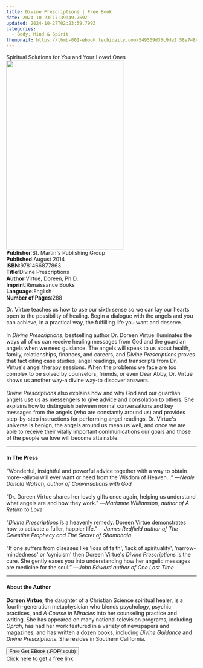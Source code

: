 ```yaml
---
title: Divine Prescriptions | Free Book
date: 2024-10-23T17:39:49.769Z
updated: 2024-10-27T02:23:59.799Z
categories:
  - Body, Mind & Spirit
thumbnail: https://thmb-001-ebook.techidaily.com/549509d35c9de2f58e748e81d1bd108ae7284b23dee99f19538399ded4948aed.jpg
---
```

<main id="book-container">
  <div class="flex flex-col">
    <div class="book-brief flex-1 py-6 px-4 sm:p-6 md:py-10 md:px-8">
      <!-- brief-->
      <div class="book-brief-main">
        Spiritual Solutions for You and Your Loved Ones
      </div>
    </div>
    <div
      class="book-meta-info flex-1 grid gap-4 col-start-1 col-end-3 row-start-1 sm:mb-6 sm:grid-cols-4 lg:gap-6 lg:col-start-2 lg:row-end-6 lg:row-span-6 lg:mb-0"
    >
      <div
        class="book-meta-info-left place-content-center mt-4 p-4 text-sm leading-6 col-start-2 col-span-2 dark:text-slate-400"
      >
        <img
          class="w-full h-500 object-cover rounded-lg sm:h-255 sm:col-span-2 lg:col-span-full"
          src="https://img-001-ebook.techidaily.com/2ffff40405d1693e6bdbcc836fa8ae90f80146f92926f058cb603f936065fce3.jpg"
          alt=""
          width="312"
          height="500"
        />
      </div>
      <div
        class="book-meta-info-right mt-2 col-start-1 row-start-2 col-span-3 self-center"
      >
        <!-- meta data  -->
        <div class="flex flex-col px-4 md:px-8">
          <div class="flex-1">
            <strong>Publisher</strong>:<span class="px-2"
              >St. Martin&#39;s Publishing Group</span
            >
          </div>
          <div class="flex-1">
            <strong>Published</strong>:<span class="px-2">August 2014</span>
          </div>
          <div class="flex-1">
            <strong>ISBN</strong>:<span class="px-2">9781466877863</span>
          </div>
          <div class="flex-1">
            <strong>Title</strong>:<span class="px-2"
              >Divine Prescriptions</span
            >
          </div>
          <div class="flex-1">
            <strong>Author</strong>:<span class="px-2"
              >Virtue, Doreen, Ph.D.</span
            >
          </div>
          <div class="flex-1">
            <strong>Imprint</strong>:<span class="px-2">Renaissance Books</span>
          </div>
          <div class="flex-1">
            <strong>Language</strong>:<span class="px-2">English</span>
          </div>
          <div class="flex-1">
            <strong>Number of Pages</strong>:<span class="px-2">288</span>
          </div>
        </div>
      </div>
    </div>
    <div class="book-description flex-1 py-6 px-4 sm:p-6 md:py-10 md:px-8">
      <div class="book-description-main">
        <div accordion-content="" id="description">
          <p>
            Dr. Virtue teaches us how to use our sixth sense so we can lay our
            hearts open to the possibility of healing. Begin a dialogue with the
            angels and you can achieve, in a practical way, the fulfilling life
            you want and deserve.<br /><br />In <i>Divine Prescriptions</i>,
            bestselling author Dr. Doreen Virtue illuminates the ways all of us
            can receive healing messages from God and the guardian angels when
            we need guidance. The angels will speak to us about health, family,
            relationships, finances, and careers, and<i>
              Divine Prescriptions</i
            >
            proves that fact citing case studies, angel readings, and
            transcripts from Dr. Virtue's angel therapy sessions. When the
            problems we face are too complex to be solved by counselors,
            friends, or even Dear Abby, Dr. Virtue shows us another way-a divine
            way-to discover answers.<br /><br /><i>Divine Prescriptions </i>also
            explains how and why God and our guardian angels use us as
            messengers to give advice and consolation to others. She explains
            how to distinguish between normal conversations and key messages
            from the angels (who are constantly around us) and provides
            step-by-step instructions for performing angel readings. Dr.
            Virtue's universe is benign, the angels around us mean us well, and
            once we are able to receive their vitally important communications
            our goals and those of the people we love will become attainable.
          </p>
        </div>
        <div class="accordion-fader"></div>
      </div>
    </div>
    <div class="book-excerpts flex-1 py-6 px-4 sm:p-6 md:py-10 md:px-8">
      <!-- excerpts-->
      <div class="book-excerpts-main">
        <hr />
        <h4 class="placeholder placeholder-heading">
          <span>In The Press</span>
        </h4>
        <p></p>
        <p>
          “Wonderful, insightful and powerful advice together with a way to
          obtain more--allyou will ever want or need from the Wisdom of
          Heaven...” —<i
            >Neale Donald Walsch, author of Conversations with God</i
          ><br /><br />“Dr. Doreen Virtue shares her lovely gifts once again,
          helping us understand what angels are and how they work.” —<i
            >Marianne Williamson, author of A Return to Love</i
          ><br /><br />“<i>Divine Prescriptions i</i>s a heavenly remedy. Doreen
          Virtue demonstrates how to activate a fuller, happier life.” —<i
            >James Redfield author of The Celestine Prophecy and The Secret of
            Shambhala</i
          ><br /><br />“If one suffers from diseases like 'loss of faith', 'lack
          of spirituality', 'narrow-mindedness' or 'cynicism' then Doreen
          Virtue's<i> Divine Prescriptions</i> is the cure. She gently eases you
          into understanding how her angelic messages are medicine for the
          soul.” —<i>John Edward author of One Last Time</i>
        </p>
        <p></p>
      </div>
    </div>
    <div class="book-about-author flex-1 py-6 px-4 sm:p-6 md:py-10 md:px-8">
      <!-- about author-->
      <div class="book-main-author-main">
        <hr />
        <h4 class="placeholder placeholder-heading">
          <span>About the Author</span>
        </h4>
        <p>
          <b>Doreen Virtue</b>, the daughter of a Christian Science spiritual
          healer, is a fourth-generation metaphysician who blends psychology,
          psychic practices, and <i>A Course in Miracles</i> into her counseling
          practice and writing. She has appeared on many national television
          programs, including <i>Oprah</i>, has had her work featured in a
          variety of newspapers and magazines, and has written a dozen books,
          including <i>Divine Guidance</i> and <i>Divine Prescriptions</i>. She
          resides in Southern California.
        </p>
      </div>
    </div>
    <div class="book-free-get flex-1 py-6 px-4 sm:p-6 md:py-10 md:px-8">
      <button
        id="btn-free-get"
        class="bg-blue-500 hover:bg-blue-700 text-white font-bold py-2 px-4 rounded"
      >
        Free Get EBook (.PDF/.epub)
      </button>
      <div id="countdown-display" class="px-2 text-lg mt-2"></div>
      <a
        id="free-link"
        class="hidden bg-blue-500 hover:bg-blue-700 text-white font-bold py-2 px-4 rounded"
        href="https://www.ebooks.com/en-us/book/1716816/divine-prescriptions/virtue-doreen-ph-d/"
        target="_blank"
        >Click here to get a free link</a
      >
    </div>
    <script>
      let countdownTime = 0;
      let countdownInterval = null;
      document
        .getElementById('btn-free-get')
        .addEventListener('click', startCountdown);
      function startCountdown() {
        countdownTime = new Date().getTime() + 60000 * 3;
        countdownInterval = setInterval(updateCountdown, 1000);
        document.getElementById('btn-free-get').disabled = true;
        document
          .getElementById('btn-free-get')
          .classList.add('bg-gray-500', 'cursor-not-allowed');
      }
      function updateCountdown() {
        let currentTime = new Date().getTime();
        let timeLeft = countdownTime - currentTime;
        let secondsLeft = Math.floor(timeLeft / 1000);
        document.getElementById('countdown-display').innerHTML =
          `Remaining time: ${secondsLeft} seconds.`;
        if (secondsLeft <= 0) {
          clearInterval(countdownInterval);
          document.getElementById('btn-free-get').classList.add('hidden');
          document.getElementById('free-link').classList.remove('hidden');
          document.getElementById('countdown-display').innerHTML = '';
        }
      }
    </script>
  </div>
</main>

<ins class="adsbygoogle"
      style="display:block"
      data-ad-client="ca-pub-7571918770474297"
      data-ad-slot="8358498916"
      data-ad-format="auto"
      data-full-width-responsive="true"></ins>
    